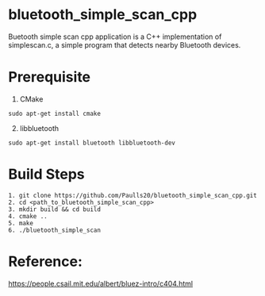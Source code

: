 # bluetooth_simple_scan_cpp
Buetooth simple scan cpp application is a C++ implementation of simplescan.c, a simple program that detects nearby Bluetooth devices.

# Prerequisite
1. CMake
```
sudo apt-get install cmake
```
2. libbluetooth
```
sudo apt-get install bluetooth libbluetooth-dev
```

# Build Steps
```
1. git clone https://github.com/Paulls20/bluetooth_simple_scan_cpp.git
2. cd <path_to_bluetooth_simple_scan_cpp>
3. mkdir build && cd build
4. cmake ..
5. make
6. ./bluetooth_simple_scan
```
# Reference: 
https://people.csail.mit.edu/albert/bluez-intro/c404.html
